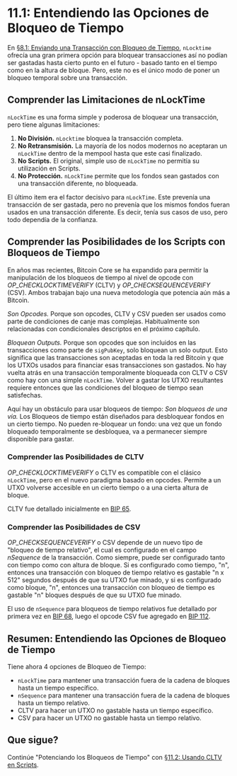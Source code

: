 # 11.1: Entendiendo las Opciones de Bloqueo de Tiempo

En [§8.1: Enviando una Transacción con Bloqueo de Tiempo](08_1_Enviando_una_Transaccion_con_Bloqueo_de_Tiempo.md), `nLocktime` ofrecía una gran primera opción para bloquear transacciones así no podían ser gastadas hasta cierto punto en el futuro - basado tanto en el tiempo como en la altura de bloque. Pero, este no es el único modo de poner un bloqueo temporal sobre una transacción.

## Comprender las Limitaciones de nLockTime

`nLockTime` es una forma simple y poderosa de bloquear una transacción, pero tiene algunas limitaciones:

1. **No División.** `nLocktime` bloquea la transacción completa.
2. **No Retransmisión.** La mayoría de los nodos modernos no aceptaran un `nLockTime` dentro de la mempool hasta que este casi finalizado.
3. **No Scripts.** El original, simple uso de `nLockTime` no permitía su utilización en Scripts.
4. **No Protección.** `nLockTime` permite que los fondos sean gastados con una transacción diferente, no bloqueada.

El último item era el factor decisivo para `nLockTime`. Este prevenía una transacción de ser gastada, pero no prevenía que los mismos fondos fueran usados en una transacción diferente. Es decir, tenía sus casos de uso, pero todo dependía de la confianza.

## Comprender las Posibilidades de los Scripts con Bloqueos de Tiempo

En años mas recientes, Bitcoin Core se ha expandido para permitir la manipulación de los bloqueos de tiempo al nivel de opcode con _OP_CHECKLOCKTIMEVERIFY_ (CLTV) y _OP_CHECKSEQUENCEVERIFY_ (CSV). Ambos trabajan bajo una nueva metodología que potencia aún más a Bitcoin.

_Son Opcodes._ Porque son opcodes, CLTV y CSV pueden ser usados como parte de condiciones de canje mas complejas. Habitualmente son relacionadas con condicionales descriptos en el próximo capítulo.

_Bloquean Outputs._ Porque son opcodes que son incluidos en las transacciones como parte de `sigPubKey`, solo bloquean un solo output. Esto significa que las transacciones son aceptadas en toda la red Bitcoin y que los UTXOs usados para financiar esas transacciones son gastados. No hay vuelta atrás en una transacción temporalmente bloqueada con CLTV o CSV como hay con una simple `nLockTime`. Volver a gastar los UTXO resultantes requiere entonces que las condiciones del bloqueo de tiempo sean satisfechas.

Aquí hay un obstáculo para usar bloqueos de tiempo: _Son bloqueos de una vía._ Los Bloqueos de tiempo están diseñados para desbloquear fondos en un cierto tiempo. No pueden re-bloquear un fondo: una vez que un fondo bloqueado temporalmente se desbloquea, va a permanecer siempre disponible para gastar.

### Comprender las Posibilidades de CLTV

_OP_CHECKLOCKTIMEVERIFY_ o CLTV es compatible con el clásico `nLockTime`, pero en el nuevo paradigma basado en opcodes. Permite a un UTXO volverse accesible en un cierto tiempo o a una cierta altura de bloque.

CLTV fue detallado inicialmente en [BIP 65](https://github.com/bitcoin/bips/blob/master/bip-0065.mediawiki).

### Comprender las Posibilidades de CSV

_OP_CHECKSEQUENCEVERIFY_ o CSV depende de un nuevo tipo de "bloqueo de tiempo relativo", el cual es configurado en el campo _nSequence_ de la transacción. Como siempre, puede ser configurado tanto con tiempo como con altura de bloque. Si es configurado como tiempo, "n", entonces una transacción con bloqueo de tiempo relativo es gastable "n x 512" segundos después de que su UTXO fue minado, y si es configurado como bloque, "n", entonces una transacción con bloqueo de tiempo es gastable "n" bloques después de que su UTXO fue minado.

El uso de `nSequence` para bloqueos de tiempo relativos fue detallado por primera vez en [BIP 68](https://github.com/bitcoin/bips/blob/master/bip-0068.mediawiki), luego el opcode CSV fue agregado en [BIP 112](https://github.com/bitcoin/bips/blob/master/bip-0112.mediawiki).

## Resumen: Entendiendo las Opciones de Bloqueo de Tiempo

Tiene ahora 4 opciones de Bloqueo de Tiempo:

* `nLockTime` para mantener una transacción fuera de la cadena de bloques hasta un tiempo específico.
* `nSequence` para mantener una transacción fuera de la cadena de bloques hasta un tiempo relativo.
* CLTV para hacer un UTXO no gastable hasta un tiempo específico.
* CSV para hacer un UTXO no gastable hasta un tiempo relativo.

## Que sigue?

Continúe "Potenciando los Bloqueos de Tiempo" con [§11.2: Usando CLTV en Scripts](11_2_Usando_CLTV_en_Scripts.md). 
